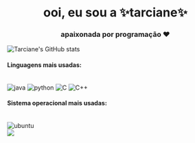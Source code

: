 
<h1 align="center">ooi, eu sou a ✨tarciane✨</h1>

<h3 align="center">apaixonada por programação ❤️ </h3>


![Tarciane's GitHub stats](https://github-readme-stats.vercel.app/api?username=tarci-ane&show_icons=true&theme=dracula)



<h4 align> Linguagens mais usadas: </h4>
<div style= "display": inline_block></br>

<img aling="center" alt="java" src="https://img.shields.io/badge/Java-ED8B00?style=for-the-badge&logo=java&logoColor=white" />
<img aling="center" alt="python" src="https://img.shields.io/badge/Python-3776AB?style=for-the-badge&logo=python&logoColor=white" />
<img aling="center" alt="C" src="https://img.shields.io/badge/C-00599C?style=for-the-badge&logo=c&logoColor=white" />
<img aling="center" alt="C++" src="https://img.shields.io/badge/C%2B%2B-00599C?style=for-the-badge&logo=c%2B%2B&logoColor=white" />
</div>


<h4 align>Sistema operacional mais usadas: </h4>

<div style= "display": inline_block></br>
<img aling="center" alt="ubuntu" src="https://img.shields.io/badge/Ubuntu-E95420?style=for-the-badge&logo=ubuntu&logoColor=white" />

</div>


<div>
<a href = "tarciane.marluce@gmail.com"><img src= "https://img.shields.io/badge/Gmail-D14836?style=for-the-badge&logo=gmail&logoColor=white" />
</div>



